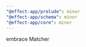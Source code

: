 ```yaml
---
"@effect-app/prelude": minor
"@effect-app/schema": minor
"@effect-app/core": minor
---
```


embrace Matcher

